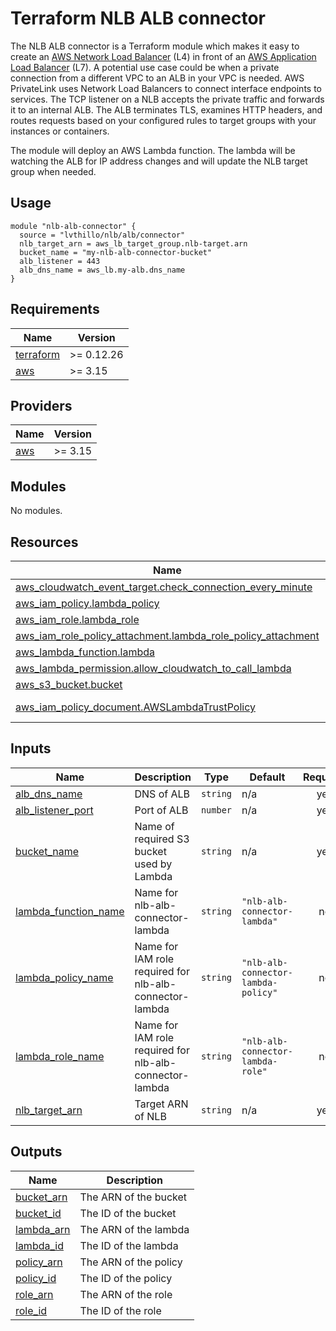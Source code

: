 # Terraform NLB ALB connector
The NLB ALB connector is a Terraform module which makes it easy to create an [AWS Network Load Balancer](https://docs.aws.amazon.com/elasticloadbalancing/latest/network/introduction.html) (L4) in front of an [AWS Application Load Balancer](https://docs.aws.amazon.com/elasticloadbalancing/latest/application/introduction.html) (L7). A potential use case could be when a private connection from a different VPC to an ALB in your VPC is needed. AWS PrivateLink uses Network Load Balancers to connect interface endpoints to services. The TCP listener on a NLB accepts the private traffic and forwards it to an internal ALB. The ALB terminates TLS, examines HTTP headers, and routes requests based on your configured rules to target groups with your instances or containers. 

The module will deploy an AWS Lambda function. The lambda will be watching the ALB for IP address changes and will update the NLB target group when needed.

## Usage
```
module "nlb-alb-connector" {
  source = "lvthillo/nlb/alb/connector"
  nlb_target_arn = aws_lb_target_group.nlb-target.arn
  bucket_name = "my-nlb-alb-connector-bucket"
  alb_listener = 443
  alb_dns_name = aws_lb.my-alb.dns_name
}
```

## Requirements

| Name | Version |
|------|---------|
| <a name="requirement_terraform"></a> [terraform](#requirement\_terraform) | >= 0.12.26 |
| <a name="requirement_aws"></a> [aws](#requirement\_aws) | >= 3.15 |

## Providers

| Name | Version |
|------|---------|
| <a name="provider_aws"></a> [aws](#provider\_aws) | >= 3.15 |

## Modules

No modules.

## Resources

| Name | Type |
|------|------|
| [aws_cloudwatch_event_target.check_connection_every_minute](https://registry.terraform.io/providers/hashicorp/aws/latest/docs/resources/cloudwatch_event_target) | resource |
| [aws_iam_policy.lambda_policy](https://registry.terraform.io/providers/hashicorp/aws/latest/docs/resources/iam_policy) | resource |
| [aws_iam_role.lambda_role](https://registry.terraform.io/providers/hashicorp/aws/latest/docs/resources/iam_role) | resource |
| [aws_iam_role_policy_attachment.lambda_role_policy_attachment](https://registry.terraform.io/providers/hashicorp/aws/latest/docs/resources/iam_role_policy_attachment) | resource |
| [aws_lambda_function.lambda](https://registry.terraform.io/providers/hashicorp/aws/latest/docs/resources/lambda_function) | resource |
| [aws_lambda_permission.allow_cloudwatch_to_call_lambda](https://registry.terraform.io/providers/hashicorp/aws/latest/docs/resources/lambda_permission) | resource |
| [aws_s3_bucket.bucket](https://registry.terraform.io/providers/hashicorp/aws/latest/docs/resources/s3_bucket) | resource |
| [aws_iam_policy_document.AWSLambdaTrustPolicy](https://registry.terraform.io/providers/hashicorp/aws/latest/docs/data-sources/iam_policy_document) | data source |

## Inputs

| Name | Description | Type | Default | Required |
|------|-------------|------|---------|:--------:|
| <a name="input_alb_dns_name"></a> [alb\_dns\_name](#input\_alb\_dns\_name) | DNS of ALB | `string` | n/a | yes |
| <a name="input_alb_listener_port"></a> [alb\_listener\_port](#input\_alb\_listener\_port) | Port of ALB | `number` | n/a | yes |
| <a name="input_bucket_name"></a> [bucket\_name](#input\_bucket\_name) | Name of required S3 bucket used by Lambda | `string` | n/a | yes |
| <a name="input_lambda_function_name"></a> [lambda\_function\_name](#input\_lambda\_function\_name) | Name for nlb-alb-connector-lambda | `string` | `"nlb-alb-connector-lambda"` | no |
| <a name="input_lambda_policy_name"></a> [lambda\_policy\_name](#input\_lambda\_policy\_name) | Name for IAM role required for nlb-alb-connector-lambda | `string` | `"nlb-alb-connector-lambda-policy"` | no |
| <a name="input_lambda_role_name"></a> [lambda\_role\_name](#input\_lambda\_role\_name) | Name for IAM role required for nlb-alb-connector-lambda | `string` | `"nlb-alb-connector-lambda-role"` | no |
| <a name="input_nlb_target_arn"></a> [nlb\_target\_arn](#input\_nlb\_target\_arn) | Target ARN of NLB | `string` | n/a | yes |

## Outputs

| Name | Description |
|------|-------------|
| <a name="output_bucket_arn"></a> [bucket\_arn](#output\_bucket\_arn) | The ARN of the bucket |
| <a name="output_bucket_id"></a> [bucket\_id](#output\_bucket\_id) | The ID of the bucket |
| <a name="output_lambda_arn"></a> [lambda\_arn](#output\_lambda\_arn) | The ARN of the lambda |
| <a name="output_lambda_id"></a> [lambda\_id](#output\_lambda\_id) | The ID of the lambda |
| <a name="output_policy_arn"></a> [policy\_arn](#output\_policy\_arn) | The ARN of the policy |
| <a name="output_policy_id"></a> [policy\_id](#output\_policy\_id) | The ID of the policy |
| <a name="output_role_arn"></a> [role\_arn](#output\_role\_arn) | The ARN of the role |
| <a name="output_role_id"></a> [role\_id](#output\_role\_id) | The ID of the role |

